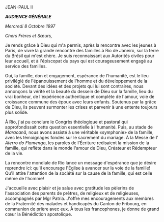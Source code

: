 JEAN-PAUL II


***AUDIENCE GÉNÉRALE***

*Mercredi 8 Octobre 1997*

*Chers Frères et Sœurs,*

Je rends grâce à Dieu qui m'a permis, après la rencontre avec les jeunes à Paris, de vivre la grande rencontre des familles à Rio de Janeiro, sur la terre du Brésil qui m'est chère. Je suis reconnaissant aux Autorités civiles pour leur accueil, et à l'épiscopat du pays qui est courageusement engagé au service des familles.

Oui, la famille, don et engagement, espérance de l'humanité, est le lieu privilégié de l'épanouissement de l'homme et du développement de la société. Devant des idées et des projets qui lui sont contraires, nous annonçons la vérité et la beauté du dessein de Dieu sur la famille, lieu du vrai bonheur, de l'expérience authentique et complète de l'amour, voie de croissance commune des époux avec leurs enfants. Soutenus par la grâce de Dieu, ils peuvent surmonter les crises et parvenir à une entente toujours plus solide.

À Rio, j'ai pu conclure le Congrès théologique et pastoral qui approfondissait cette question essentielle à l'humanité. Puis, au stade de *Maracanã*, nous avons assisté à une véritable «symphonie» de la famille, avec les témoignages fondés sur le sacrement du mariage. À la Messe de l' *Aterro do Flamengo*, les paroles de l'Écriture redisaient la mission de la famille, qui reflète dans le monde l'amour de Dieu, Créateur et Rédempteur de la vie.

La rencontre mondiale de Rio lance un message d'espérance que je désire reprendre ici: qu'il encourage l'Église à avancer sur la voie de la famille! Qu'il attire l'attention de la société sur la cause de la famille, qui est celle même de l'homme!

J'accueille avec plaisir et je salue avec gratitude les pèlerins de l'association des parents de prêtres, de religieux et de religieuses, accompagnés par Mgr Patria. J'offre mes encouragements aux membres de la Fraternité des malades et handicapés du Canton de Fribourg, en communion de prière avec eux. À tous les francophones, je donne de grand cœur la Bénédiction apostolique.
